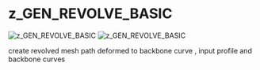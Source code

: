 # z_GEN_REVOLVE_BASIC
![z_GEN_REVOLVE_BASIC](https://raw.githubusercontent.com/CorvaeOboro/zenv/master/hip/z_GEN_REVOLVE_BASIC//content/zenv/hip//z_GEN_REVOLVE_BASIC/z_GEN_REVOLVE_BASIC.jpg?raw=true "z_GEN_REVOLVE_BASIC")
![z_GEN_REVOLVE_BASIC](https://raw.githubusercontent.com/CorvaeOboro/zenv/master/hip/z_GEN_REVOLVE_BASIC//content/zenv/hip//z_GEN_REVOLVE_BASIC/z_GEN_REVOLVE_BASIC_thumb.jpg?raw=true "z_GEN_REVOLVE_BASIC")

create revolved mesh path deformed to backbone curve , input profile and backbone curves 

